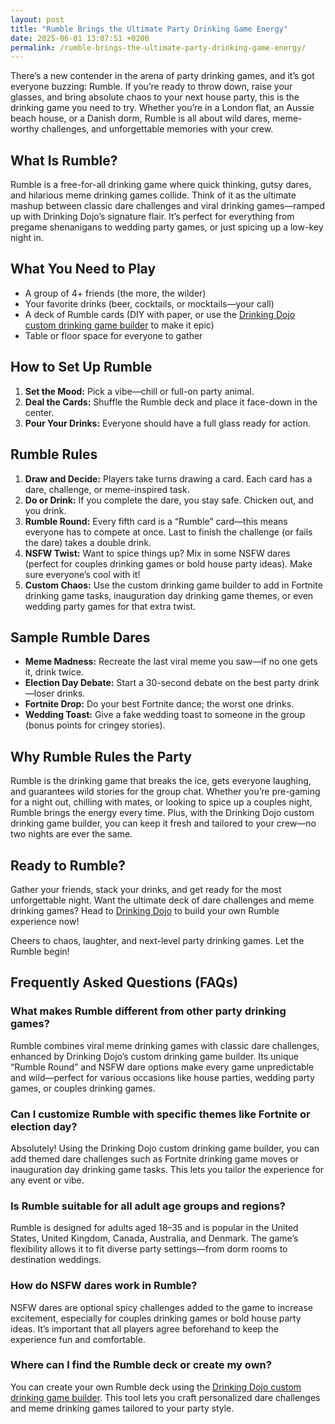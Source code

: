 ```yaml
---
layout: post
title: "Rumble Brings the Ultimate Party Drinking Game Energy"
date: 2025-06-01 13:07:51 +0200
permalink: /rumble-brings-the-ultimate-party-drinking-game-energy/
---
```

There’s a new contender in the arena of party drinking games, and it’s got everyone buzzing: Rumble. If you’re ready to throw down, raise your glasses, and bring absolute chaos to your next house party, this is the drinking game you need to try. Whether you’re in a London flat, an Aussie beach house, or a Danish dorm, Rumble is all about wild dares, meme-worthy challenges, and unforgettable memories with your crew.

## What Is Rumble?

Rumble is a free-for-all drinking game where quick thinking, gutsy dares, and hilarious meme drinking games collide. Think of it as the ultimate mashup between classic dare challenges and viral drinking games—ramped up with Drinking Dojo’s signature flair. It’s perfect for everything from pregame shenanigans to wedding party games, or just spicing up a low-key night in.

## What You Need to Play

- A group of 4+ friends (the more, the wilder)
- Your favorite drinks (beer, cocktails, or mocktails—your call)
- A deck of Rumble cards (DIY with paper, or use the [Drinking Dojo custom drinking game builder](https://drinkingdojo.com) to make it epic)
- Table or floor space for everyone to gather

## How to Set Up Rumble

1. **Set the Mood:** Pick a vibe—chill or full-on party animal.
2. **Deal the Cards:** Shuffle the Rumble deck and place it face-down in the center.
3. **Pour Your Drinks:** Everyone should have a full glass ready for action.

## Rumble Rules

1. **Draw and Decide:** Players take turns drawing a card. Each card has a dare, challenge, or meme-inspired task. 
2. **Do or Drink:** If you complete the dare, you stay safe. Chicken out, and you drink.
3. **Rumble Round:** Every fifth card is a “Rumble” card—this means everyone has to compete at once. Last to finish the challenge (or fails the dare) takes a double drink.
4. **NSFW Twist:** Want to spice things up? Mix in some NSFW dares (perfect for couples drinking games or bold house party ideas). Make sure everyone’s cool with it!
5. **Custom Chaos:** Use the custom drinking game builder to add in Fortnite drinking game tasks, inauguration day drinking game themes, or even wedding party games for that extra twist.

## Sample Rumble Dares

- **Meme Madness:** Recreate the last viral meme you saw—if no one gets it, drink twice.
- **Election Day Debate:** Start a 30-second debate on the best party drink—loser drinks.
- **Fortnite Drop:** Do your best Fortnite dance; the worst one drinks.
- **Wedding Toast:** Give a fake wedding toast to someone in the group (bonus points for cringey stories).

## Why Rumble Rules the Party

Rumble is the drinking game that breaks the ice, gets everyone laughing, and guarantees wild stories for the group chat. Whether you’re pre-gaming for a night out, chilling with mates, or looking to spice up a couples night, Rumble brings the energy every time. Plus, with the Drinking Dojo custom drinking game builder, you can keep it fresh and tailored to your crew—no two nights are ever the same.

## Ready to Rumble?

Gather your friends, stack your drinks, and get ready for the most unforgettable night. Want the ultimate deck of dare challenges and meme drinking games? Head to [Drinking Dojo](https://drinkingdojo.com) to build your own Rumble experience now!

Cheers to chaos, laughter, and next-level party drinking games. Let the Rumble begin!

## Frequently Asked Questions (FAQs)

### What makes Rumble different from other party drinking games?

Rumble combines viral meme drinking games with classic dare challenges, enhanced by Drinking Dojo’s custom drinking game builder. Its unique “Rumble Round” and NSFW dare options make every game unpredictable and wild—perfect for various occasions like house parties, wedding party games, or couples drinking games.

### Can I customize Rumble with specific themes like Fortnite or election day?

Absolutely! Using the Drinking Dojo custom drinking game builder, you can add themed dare challenges such as Fortnite drinking game moves or inauguration day drinking game tasks. This lets you tailor the experience for any event or vibe.

### Is Rumble suitable for all adult age groups and regions?

Rumble is designed for adults aged 18–35 and is popular in the United States, United Kingdom, Canada, Australia, and Denmark. The game’s flexibility allows it to fit diverse party settings—from dorm rooms to destination weddings.

### How do NSFW dares work in Rumble?

NSFW dares are optional spicy challenges added to the game to increase excitement, especially for couples drinking games or bold house party ideas. It’s important that all players agree beforehand to keep the experience fun and comfortable.

### Where can I find the Rumble deck or create my own?

You can create your own Rumble deck using the [Drinking Dojo custom drinking game builder](https://drinkingdojo.com). This tool lets you craft personalized dare challenges and meme drinking games tailored to your party style.

<script type="application/ld+json">
{
  "@context": "https://schema.org",
  "@type": "BlogPosting",
  "headline": "Rumble Brings the Ultimate Party Drinking Game Energy",
  "description": "Discover Rumble, the ultimate party drinking game featuring wild dares, meme drinking games, and customizable challenges perfect for house parties, wedding games, and more.",
  "author": {
    "@type": "Person",
    "name": "Drinking Dojo"
  },
  "publisher": {
    "@type": "Person",
    "name": "Drinking Dojo"
  },
  "datePublished": "2024-06-01",
  "mainEntityOfPage": {
    "@type": "WebPage",
    "@id": "https://drinkingdojo.com/blog/rumble-party-drinking-game"
  },
  "keywords": "drinking games, party drinking games, custom drinking game builder, dare challenges, viral drinking games, meme drinking games, fortnite drinking game, inauguration day drinking game, NSFW dares, election day drinking game, wedding party games, couples drinking games, house party ideas, drinking challenges",
  "url": "https://drinkingdojo.com/blog/rumble-party-drinking-game"
}
</script>

<script type="application/ld+json">
{
  "@context": "https://schema.org",
  "@type": "FAQPage",
  "mainEntity": [
    {
      "@type": "Question",
      "name": "What makes Rumble different from other party drinking games?",
      "acceptedAnswer": {
        "@type": "Answer",
        "text": "Rumble combines viral meme drinking games with classic dare challenges, enhanced by Drinking Dojo’s custom drinking game builder. Its unique “Rumble Round” and NSFW dare options make every game unpredictable and wild—perfect for various occasions like house parties, wedding party games, or couples drinking games."
      }
    },
    {
      "@type": "Question",
      "name": "Can I customize Rumble with specific themes like Fortnite or election day?",
      "acceptedAnswer": {
        "@type": "Answer",
        "text": "Absolutely! Using the Drinking Dojo custom drinking game builder, you can add themed dare challenges such as Fortnite drinking game moves or inauguration day drinking game tasks. This lets you tailor the experience for any event or vibe."
      }
    },
    {
      "@type": "Question",
      "name": "Is Rumble suitable for all adult age groups and regions?",
      "acceptedAnswer": {
        "@type": "Answer",
        "text": "Rumble is designed for adults aged 18–35 and is popular in the United States, United Kingdom, Canada, Australia, and Denmark. The game’s flexibility allows it to fit diverse party settings—from dorm rooms to destination weddings."
      }
    },
    {
      "@type": "Question",
      "name": "How do NSFW dares work in Rumble?",
      "acceptedAnswer": {
        "@type": "Answer",
        "text": "NSFW dares are optional spicy challenges added to the game to increase excitement, especially for couples drinking games or bold house party ideas. It’s important that all players agree beforehand to keep the experience fun and comfortable."
      }
    },
    {
      "@type": "Question",
      "name": "Where can I find the Rumble deck or create my own?",
      "acceptedAnswer": {
        "@type": "Answer",
        "text": "You can create your own Rumble deck using the Drinking Dojo custom drinking game builder. This tool lets you craft personalized dare challenges and meme drinking games tailored to your party style."
      }
    }
  ]
}
</script>